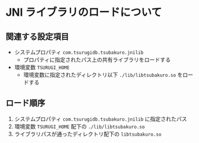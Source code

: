 # JNI ライブラリのロードについて

## 関連する設定項目

* システムプロパティ `com.tsurugidb.tsubakuro.jnilib`
  * プロパティに指定されたパス上の共有ライブラリをロードする
* 環境変数 `TSURUGI_HOME`
  * 環境変数に指定されたディレクトリ以下 `./lib/libtsubakuro.so` をロードする

## ロード順序

1. システムプロパティ `com.tsurugidb.tsubakuro.jnilib` に指定されたパス
2. 環境変数 `TSURUGI_HOME` 配下の `./lib/libtsubakuro.so`
3. ライブラリパスが通ったディレクトリ配下の `libtsubakuro.so`
